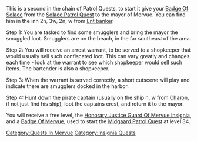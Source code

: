This is a second in the chain of Patrol Quests, to start it give your
[Badge Of Solace](Badge_Of_Solace "wikilink") from the [Solace Patrol
Quest](Solace_Patrol_Quest "wikilink") to the mayor of Mervue. You can
find him in the inn 2n, 3w, 2n, w from [Ent banker](banker "wikilink").

Step 1: You are tasked to find some smugglers and bring the mayor the
smuggled loot. Smugglers are on the beach, in the far southeast of the
area.

Step 2: You will receive an arrest warrant, to be served to a shopkeeper
that would usually sell such confiscated loot. This can vary greatly and
changes each time - look at the warrant to see which shopkeeper would
sell such items. The bartender is also a shopkeeper.

Step 3: When the warrant is served correctly, a short cutscene will play
and indicate there are smugglers docked in the harbor.

Step 4: Hunt down the pirate captain (usually on the ship n, w from
[Charon](Charon "wikilink"), if not just find his ship), loot the
captains crest, and return it to the mayor.

You will receive a free level, the [Honorary Justice Guard Of Mervue
Insignia](Honorary_Justice_Guard_Of_Mervue_Insignia "wikilink"), and a
[Badge Of Mervue](Badge_Of_Mervue "wikilink"), used to start the
[Midgaard Patrol Quest](Midgaard_Patrol_Quest "wikilink") at level 34.

[Category:Quests In Mervue](Category:Quests_In_Mervue "wikilink")
[Category:Insignia Quests](Category:Insignia_Quests "wikilink")
